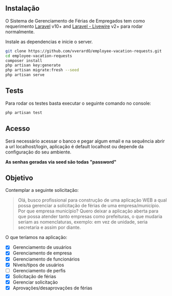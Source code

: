 ## Instalação

O Sistema de Gerenciamento de Férias de Empregados tem como requerimento [Laravel](https://laravel.com/docs/10.x) v10+ and [Laravel - Livewire](https://laravel-livewire.com/docs/2.x/installation) v2+ para rodar normalmente.

Instale as dependencias e inicie o server.

```sh
git clone https://github.com/vverardO/employee-vacation-requests.git
cd employee-vacation-requests
composer install
php artisan key:generate
php artisan migrate:fresh --seed
php artisan serve
```

## Tests
Para rodar os testes basta executar o seguinte comando no console:

```sh
php artisan test
```

## Acesso
Será necessário acessar o banco e pegar algum email e na sequência abrir a url localhost/login, aplicação é default localhost ou depende da configuração do seu ambiente.

**As senhas geradas via seed são todas "password"**

## Objetivo

Contemplar a seguinte solicitação:

> Olá, busco profissional para construção de uma aplicação WEB a qual possa gerenciar a solicitação de férias de uma  empresa/município. 
Por que empresa município?
Quero deixar a aplicação aberta para que possa atender tanto empresas como prefeituras, o que mudaria seriam as nomenclaturas, exemplo: em vez de unidade, seria secretaria e assim por diante.

O que teríamos na aplicação:

- [X] Gerenciamento de usuários
- [X] Gerenciamento de empresa
- [X] Gerenciamento de funcionários
- [X] Níveis/tipos de usuários
- [ ] Gerenciamento de perfis
- [X] Solicitação de férias
- [X] Gerenciar solicitação
- [X] Aprovações/desaprovações de férias
